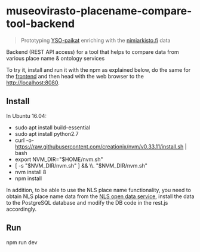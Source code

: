 # museovirasto-placename-compare-tool-backend

> Prototyping <a href="http://finto.fi/yso-paikat/fi/">YSO-paikat</a> enriching with the <a href="https://nimiarkisto.fi/">nimiarkisto.fi</a> data

Backend (REST API access) for a tool that helps to compare data from various place name &amp; ontology services

To try it, install and run it with the npm as explained below, do the same for the <a href="https://github.com/GispoCoding/museovirasto-placename-compare-tool-ui">frontend</a> and then head with the web browser to the <a href="http://localhost:8080">http://localhost:8080</a>.

## Install

In Ubuntu 16.04:
- sudo apt install build-essential
- sudo apt install python2.7 
- curl -o- https://raw.githubusercontent.com/creationix/nvm/v0.33.11/install.sh | bash
- export NVM_DIR="$HOME/nvm.sh"
- [ -s "$NVM_DIR/nvm.sh" ] && \\. "$NVM_DIR/nvm.sh"
- nvm install 8
- npm install

In addition, to be able to use the NLS place name functionality, you need to obtain NLS place name data from the [NLS open data service](https://www.maanmittauslaitos.fi/en/e-services/open-data-file-download-service), install the data to the PostgreSQL database and modify the DB code in the rest.js accordingly.

## Run

npm run dev
